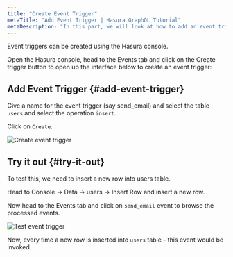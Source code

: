```yaml
---
title: "Create Event Trigger"
metaTitle: "Add Event Trigger | Hasura GraphQL Tutorial"
metaDescription: "In this part, we will look at how to add an event trigger in Hasura GraphQL Engine using the console"
---
```


Event triggers can be created using the Hasura console.

Open the Hasura console, head to the Events tab and click on the Create trigger button to open up the interface below to create an event trigger:

## Add Event Trigger {#add-event-trigger}

Give a name for the event trigger (say send_email) and select the table `users` and select the operation `insert`.

Click on `Create`.

![Create event trigger](https://graphql-engine-cdn.hasura.io/learn-hasura/assets/graphql-hasura/add-event-trigger.png)

## Try it out {#try-it-out}

To test this, we need to insert a new row into users table.

Head to Console -> Data -> users -> Insert Row and insert a new row.

Now head to the Events tab and click on `send_email` event to browse the processed events.

![Test event trigger](https://graphql-engine-cdn.hasura.io/learn-hasura/assets/graphql-hasura/test-event-trigger.png)

Now, every time a new row is inserted into `users` table - this event would be invoked.
